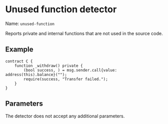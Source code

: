# Unused function detector

Name: `unused-function`

Reports private and internal functions that are not used in the source code.

## Example

```solidity hl_lines="2" linenums="1"
contract C {
    function _withdraw() private {
        (bool success, ) = msg.sender.call{value: address(this).balance}("");
        require(success, "Transfer failed.");
    }
}
```

## Parameters

The detector does not accept any additional parameters.
